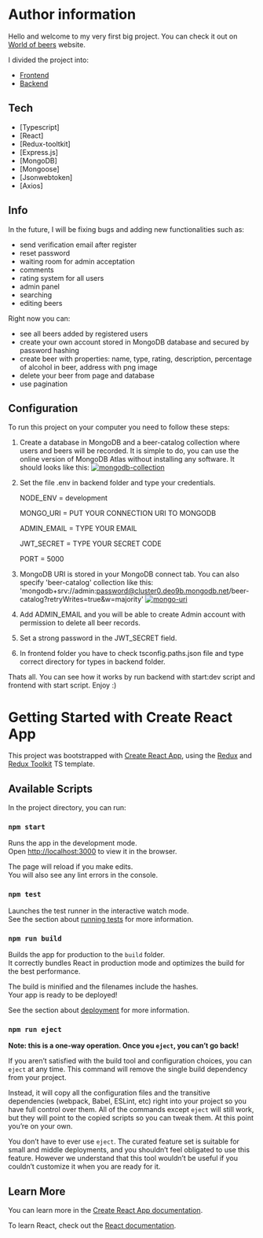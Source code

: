 # Author information

Hello and welcome to my very first big project.
You can check it out on [World of beers](https://beercatalog.networkmanager.pl/) website.

I divided the project into:

-   [Frontend](https://github.com/agencik007/beer-catalog-frontend)
-   [Backend](https://github.com/agencik007/beer-catalog-backend)

## Tech

-   [Typescript]
-   [React]
-   [Redux-tooltkit]
-   [Express.js]
-   [MongoDB]
-   [Mongoose]
-   [Jsonwebtoken]
-   [Axios]

## Info

In the future, I will be fixing bugs and adding new functionalities such as:

-   send verification email after register
-   reset password
-   waiting room for admin acceptation
-   comments
-   rating system for all users
-   admin panel
-   searching
-   editing beers

Right now you can:

-   see all beers added by registered users
-   create your own account stored in MongoDB database and secured by password hashing
-   create beer with properties: name, type, rating, description, percentage of alcohol in beer, address with png image
-   delete your beer from page and database
-   use pagination

## Configuration

To run this project on your computer you need to follow these steps:

1. Create a database in MongoDB and a beer-catalog collection where users and beers will be recorded. It is simple
   to do, you can use the online version of MongoDB Atlas without installing any software. It should looks like this: <a href="https://imgbb.com/"><img src="https://i.ibb.co/0hmyvfh/mongodb-collection.png" alt="mongodb-collection" border="0"></a>
2. Set the file .env in backend folder and type your credentials.

    NODE_ENV = development

    MONGO_URI = PUT YOUR CONNECTION URI TO MONGODB

    ADMIN_EMAIL = TYPE YOUR EMAIL

    JWT_SECRET = TYPE YOUR SECRET CODE

    PORT = 5000

3. MongoDB URI is stored in your MongoDB connect tab. You can also specify 'beer-catalog' collection like this:
   'mongodb+srv://admin:password@cluster0.deo9b.mongodb.net/beer-catalog?retryWrites=true&w=majority'
   <a href="https://ibb.co/4p94yBp"><img src="https://i.ibb.co/njZQ2hj/mongo-uri.png" alt="mongo-uri" border="0"></a>
4. Add ADMIN_EMAIL and you will be able to create Admin account with permission to delete all beer records.
5. Set a strong password in the JWT_SECRET field.
6. In frontend folder you have to check tsconfig.paths.json file and type correct directory for types in backend
   folder.

Thats all. You can see how it works by run backend with start:dev script and frontend with start script. Enjoy :)

# Getting Started with Create React App

This project was bootstrapped with [Create React App](https://github.com/facebook/create-react-app), using the [Redux](https://redux.js.org/) and [Redux Toolkit](https://redux-toolkit.js.org/) TS template.

## Available Scripts

In the project directory, you can run:

### `npm start`

Runs the app in the development mode.\
Open [http://localhost:3000](http://localhost:3000) to view it in the browser.

The page will reload if you make edits.\
You will also see any lint errors in the console.

### `npm test`

Launches the test runner in the interactive watch mode.\
See the section about [running tests](https://facebook.github.io/create-react-app/docs/running-tests) for more information.

### `npm run build`

Builds the app for production to the `build` folder.\
It correctly bundles React in production mode and optimizes the build for the best performance.

The build is minified and the filenames include the hashes.\
Your app is ready to be deployed!

See the section about [deployment](https://facebook.github.io/create-react-app/docs/deployment) for more information.

### `npm run eject`

**Note: this is a one-way operation. Once you `eject`, you can’t go back!**

If you aren’t satisfied with the build tool and configuration choices, you can `eject` at any time. This command will remove the single build dependency from your project.

Instead, it will copy all the configuration files and the transitive dependencies (webpack, Babel, ESLint, etc) right into your project so you have full control over them. All of the commands except `eject` will still work, but they will point to the copied scripts so you can tweak them. At this point you’re on your own.

You don’t have to ever use `eject`. The curated feature set is suitable for small and middle deployments, and you shouldn’t feel obligated to use this feature. However we understand that this tool wouldn’t be useful if you couldn’t customize it when you are ready for it.

## Learn More

You can learn more in the [Create React App documentation](https://facebook.github.io/create-react-app/docs/getting-started).

To learn React, check out the [React documentation](https://reactjs.org/).
